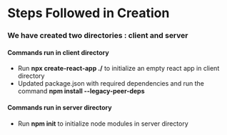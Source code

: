 # Steps Followed in Creation

### We have created two directories : client and server

#### Commands run in client directory
* Run **npx create-react-app ./** to initialize an empty react app in client directory
* Updated package.json with required dependencies and run the command **npm install --legacy-peer-deps**

#### Commands run in server directory
* Run **npm init** to initialize node modules in server directory